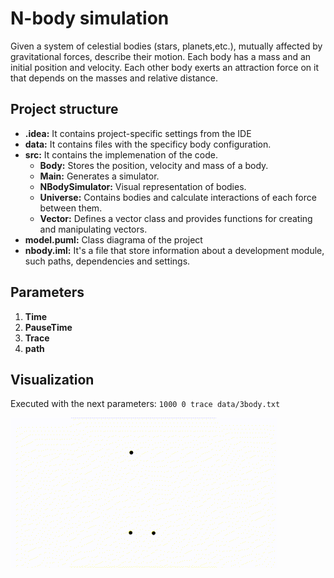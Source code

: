 # N-body simulation

Given a system of celestial bodies (stars, planets,etc.), mutually affected by gravitational forces, describe their
motion. Each body has a mass and an initial position and velocity. Each other
body exerts an attraction force on it that depends on the masses and relative
distance.

## Project structure

* **.idea:** It contains project-specific settings from the IDE
* **data:** It contains files with the specificy body configuration.
* **src:** It contains the implemenation of the code.
    * **Body:** Stores the position, velocity and mass of a body.
    * **Main:** Generates a simulator.
    * **NBodySimulator:** Visual representation of bodies.
    * **Universe:** Contains bodies and calculate interactions of each force between them.
    * **Vector:** Defines a vector class and provides functions for creating and manipulating vectors.
* **model.puml:** Class diagrama of the project
* **nbody.iml:** It's a file that store information about a development module, such paths, dependencies and settings.
## Parameters
1. **Time** 
2. **PauseTime**
3. **Trace**
4. **path**

## Visualization
Executed with the next parameters:
`1000 0 trace data/3body.txt`
<div>
<img src="assets/nbody_3_planets.gif">
</div>